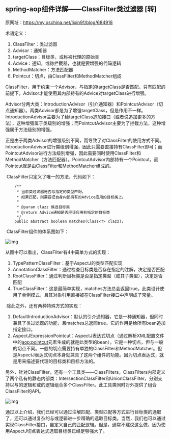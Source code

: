 ## spring-aop组件详解——ClassFilter类过滤器 [转]

原网址：<https://my.oschina.net/lixin91/blog/684918> 

术语定义：

1. ClassFilter：类过滤器
2. Advisor：通知器
3. targetClass：目标类，或称被代理的原始类
4. Advice：通知，或称拦截器，也就是要增强的代码逻辑
5. MethodMatcher：方法匹配器
6. Pointcut：切点，由ClassFilter和MethodMatcher组成

​        ClassFilter，用于约束一个Advisor，与指定的targetClass是否匹配。只有匹配的前提下，Advisor才能使用其内部持有的Advice对targetClass进行增强。

​        Advisor分两大类：IntroductionAdvisor（引介通知器）和PointcutAdvisor（切点通知器）。两类Advisor都是为了增强targetClass，但是作用不一样。IntroductionAdvisor主要为了给targetClass追加接口（或者说追加更多的方法），这种增强属于类级别的增强；而PointcutAdvisor主要为了拦截方法，这种增强属于方法级别的增强。

​        正是由于两类Advisor的增强级别不同，而导致了对ClassFilter的使用方式不同。IntroductionAdvisor进行类级别增强，因此只需要直接持有ClassFilter即可；而PointcutAdvisor进行方法级别增强，因此需要同时使用ClassFilter和MethodMatcher（方法匹配器）。PointcutAdvisor内部持有一个Pointcut，而Pointcut就是由ClassFilter和MethodMatcher组成的。

​        ClassFilter只定义了唯一的方法，代码如下：

```
	/**
	 * 当前类过滤器是否与指定的类型匹配，
	 * 如果匹配，则需要把自身内部持有的Advice应用的目标类上。
	 * 
	 * @param clazz 候选目标类
	 * @return Advice通知是否应该应用到指定的目标类
	 */
	public abstract boolean matches(Class<?> clazz);
```

​        ClassFilter组件的体系图如下：

![img](http://static.oschina.net/uploads/space/2016/0531/162342_a5Oq_2624635.png)

 

从图中可以看出，ClassFilter有4中简单方式的实现：

1. TypePatternClassFilter：基于AspectJ的类型匹配实现
2. AnnotationClassFilter：通过检查目标类是否存在指定的注解，决定是否匹配
3. RootClassFilter：通过判断目标类是否是指定类型（或其子类型），决定是否匹配
4. TrueClassFilter：这是最简单实现，matches方法总会返回true。此类设计使用了单例模式，且其对象引用直接被在ClassFilter接口中声明成了常量。

​        除此之外，还有两种特殊方式的实现：

1. DefaultIntroductionAdvisor：默认的引介通知器，它是一种通知器，但同时兼具了类过滤器的功能，且matches总返回true。它的作用是给所有bean追加指定接口。
2. AspectJExpressionPointcut：AspectJ表达式切点（通过解析XML配置文件中的<aop:pointcut>元素生成的就是此类型的bean）。它是一种切点，但与一般的切点不同。一般的切点需要持有单独的ClassFilter和MethodMatcher。但是AspectJ表达式切点本身就兼具了这两个组件的功能。因为切点表达式，就是用来描述要代理的目标类和目标方法的。

​        另外，针对ClassFilter，还有一个工具类——ClassFilters。ClassFilters内部定义了两个私有的静态内部类：IntersectionClassFilter和UnionClassFilter，分别支持以与的逻辑和或的逻辑组合多个ClassFilter。此工具类同时对外提供了组合ClassFilter的API。

![img](http://static.oschina.net/uploads/space/2016/0531/164343_WIRy_2624635.png)

​    通过以上介绍，我们已经可以通过注解匹配、类型匹配等方式进行目标类的选取了，还可以通过复杂的与或逻辑进一步精确的选取目标类。当然，我们也可以通过实现ClassFilter接口，自定义自己的匹配逻辑。但是，通常不建议这么做，因为使用AspectJ切点表达式选取目标类已经足够强大了。